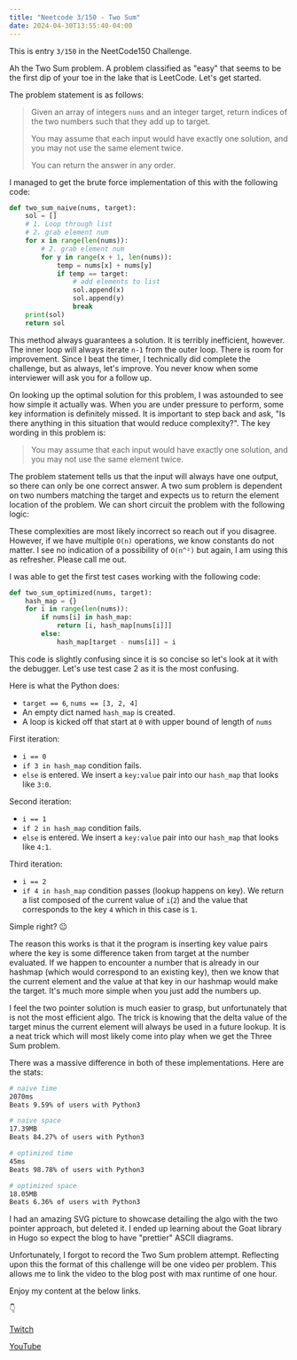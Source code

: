 ```yaml
---
title: "Neetcode 3/150 - Two Sum"
date: 2024-04-30T13:55:40-04:00
---
```


This is entry `3/150` in the NeetCode150 Challenge.

Ah the Two Sum problem. A problem classified as "easy" that seems to be the first dip of your toe in the lake that is LeetCode. Let's get started.

The problem statement is as follows:

> Given an array of integers `nums` and an integer target, return indices of the two numbers such that they add up to target.
>
> You may assume that each input would have exactly one solution, and you may not use the same element twice.
>
> You can return the answer in any order.

I managed to get the brute force implementation of this with the following code:

```python
def two_sum_naive(nums, target):
    sol = []
    # 1. Loop through list
    # 2. grab element num
    for x in range(len(nums)):
        # 2. grab element num
        for y in range(x + 1, len(nums)):
            temp = nums[x] + nums[y]
            if temp == target:
                # add elements to list
                sol.append(x)
                sol.append(y)
                break
    print(sol)
    return sol
```

This method always guarantees a solution. It is terribly inefficient, however. The inner loop will always iterate `n-1` from the outer loop. There is room for improvement. Since I beat the timer, I technically did complete the challenge, but as always, let's improve. You never know when some interviewer will ask you for a follow up.

On looking up the optimal solution for this problem, I was astounded to see how simple it actually was. When you are under pressure to perform, some key information is definitely missed. It is important to step back and ask, "Is there anything in this situation that would reduce complexity?". The key wording in this problem is:

> You may assume that each input would have exactly one solution, and you may not use the same element twice.

The problem statement tells us that the input will always have one output, so there can only be one correct answer. A two sum problem is dependent on two numbers matching the target and expects us to return the element location of the problem. We can short circuit the problem with the following logic:

These complexities are most likely incorrect so reach out if you disagree. However, if we have multiple `O(n)` operations, we know constants do not matter. I see no indication of a possibility of `O(n^²)` but again, I am using this as refresher. Please call me out.

I was able to get the first test cases working with the following code:

```python
def two_sum_optimized(nums, target):
    hash_map = {}
    for i in range(len(nums)):
        if nums[i] in hash_map:
            return [i, hash_map[nums[i]]]
        else:
            hash_map[target - nums[i]] = i
```

This code is slightly confusing since it is so concise so let's look at it with the debugger. Let's use test case 2 as it is the most confusing.

Here is what the Python does:

- `target == 6`, `nums == [3, 2, 4]`
- An empty dict named `hash_map` is created.
- A loop is kicked off that start at `0` with upper bound of length of `nums`

First iteration:

- `i == 0`
- `if 3 in hash_map` condition fails.
- `else` is entered. We insert a `key:value` pair into our `hash_map` that looks like `3:0`.

Second iteration:

- `i == 1`
- `if 2 in hash_map` condition fails.
- `else` is entered. We insert a `key:value` pair into our `hash_map` that looks like `4:1`.

Third iteration:

- `i == 2`
- `if 4 in hash_map` condition passes (lookup happens on key). We return a list composed of the current value of `i`(`2`) and the value that corresponds to the key `4` which in this case is `1`.

Simple right? 😐

The reason this works is that it the program is inserting key value pairs where the key is some difference taken from target at the number evaluated. If we happen to encounter a number that is already in our hashmap (which would correspond to an existing key), then we know that the current element and the value at that key in our hashmap would make the target. It's much more simple when you just add the numbers up.

I feel the two pointer solution is much easier to grasp, but unfortunately that is not the most efficient algo. The trick is knowing that the delta value of the target minus the current element will always be used in a future lookup. It is a neat trick which will most likely come into play when we get the Three Sum problem.

There was a massive difference in both of these implementations. Here are the stats:

```bash
# naive time
2070ms
Beats 9.59% of users with Python3

# naive space
17.39MB
Beats 84.27% of users with Python3

# optimized time
45ms
Beats 98.78% of users with Python3

# optimized space
18.05MB
Beats 6.36% of users with Python3
```

I had an amazing SVG picture to showcase detailing the algo with the two pointer approach, but deleted it. I ended up learning about the Goat library in Hugo so expect the blog to have "prettier" ASCII diagrams.

Unfortunately, I forgot to record the Two Sum problem attempt. Reflecting upon this the format of this challenge will be one video per problem. This allows me to link the video to the blog post with max runtime of one hour.

Enjoy my content at the below links.

👇

[Twitch](https://twitch.tv/Mexpat911)

[YouTube](https://www.youtube.com/@mexpat911)
